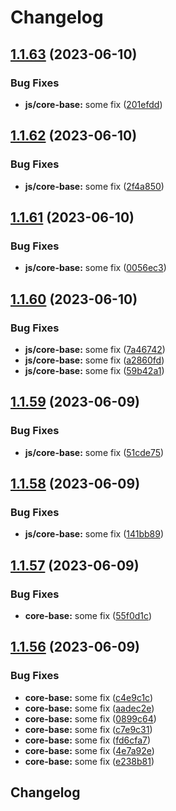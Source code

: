 # Changelog

## [1.1.63](https://github.com/applitools/eyes.sdk.javascript1/compare/js/core-base@1.1.62...js/core-base@1.1.63) (2023-06-10)


### Bug Fixes

* **js/core-base:** some fix ([201efdd](https://github.com/applitools/eyes.sdk.javascript1/commit/201efdd5de78cbf4461120532c2454d54e95c3f7))

## [1.1.62](https://github.com/applitools/eyes.sdk.javascript1/compare/js/core-base@1.1.61...js/core-base@1.1.62) (2023-06-10)


### Bug Fixes

* **js/core-base:** some fix ([2f4a850](https://github.com/applitools/eyes.sdk.javascript1/commit/2f4a8507e09d3aea0bd37eef506a67c380623759))

## [1.1.61](https://github.com/applitools/eyes.sdk.javascript1/compare/js/core-base@1.1.60...js/core-base@1.1.61) (2023-06-10)


### Bug Fixes

* **js/core-base:** some fix ([0056ec3](https://github.com/applitools/eyes.sdk.javascript1/commit/0056ec3f992d355833cb80d513df696c4b1b4ef4))

## [1.1.60](https://github.com/applitools/eyes.sdk.javascript1/compare/js/core-base@1.1.59...js/core-base@1.1.60) (2023-06-10)


### Bug Fixes

* **js/core-base:** some fix ([7a46742](https://github.com/applitools/eyes.sdk.javascript1/commit/7a46742ae2efc052efb6d866a94d789adf543865))
* **js/core-base:** some fix ([a2860fd](https://github.com/applitools/eyes.sdk.javascript1/commit/a2860fd10c90ddc17dad9196b4eb80f3197be138))
* **js/core-base:** some fix ([59b42a1](https://github.com/applitools/eyes.sdk.javascript1/commit/59b42a12152740639497fd1a2cae9f8208241577))

## [1.1.59](https://github.com/applitools/eyes.sdk.javascript1/compare/js/core-base@1.1.58...js/core-base@1.1.59) (2023-06-09)


### Bug Fixes

* **js/core-base:** some fix ([51cde75](https://github.com/applitools/eyes.sdk.javascript1/commit/51cde75f8e99040b8a553ee476ff2c6ee498cf90))

## [1.1.58](https://github.com/applitools/eyes.sdk.javascript1/compare/js/core-base-v1.1.57...js/core-base@1.1.58) (2023-06-09)


### Bug Fixes

* **js/core-base:** some fix ([141bb89](https://github.com/applitools/eyes.sdk.javascript1/commit/141bb891672bb401a7dab6a0caa0ba030278a132))

## [1.1.57](https://github.com/applitools/eyes.sdk.javascript1/compare/core-base@1.1.56...core-base@1.1.57) (2023-06-09)


### Bug Fixes

* **core-base:** some fix ([55f0d1c](https://github.com/applitools/eyes.sdk.javascript1/commit/55f0d1c8dc431e36a2149ab198c00e97b468fdc8))

## [1.1.56](https://github.com/applitools/eyes.sdk.javascript1/compare/core-base-v1.1.55...core-base@1.1.56) (2023-06-09)


### Bug Fixes

* **core-base:** some fix ([c4e9c1c](https://github.com/applitools/eyes.sdk.javascript1/commit/c4e9c1cc008aac9d999935ec167280fb1af368d6))
* **core-base:** some fix ([aadec2e](https://github.com/applitools/eyes.sdk.javascript1/commit/aadec2e0ca0c3467367fe6e5e3c83c3f4e316dd3))
* **core-base:** some fix ([0899c64](https://github.com/applitools/eyes.sdk.javascript1/commit/0899c644f69a652d615bcac7fd42d7d5793cbc88))
* **core-base:** some fix ([c7e9c31](https://github.com/applitools/eyes.sdk.javascript1/commit/c7e9c3123e423016956a05f6a97a1be51a73f319))
* **core-base:** some fix ([fd6cfa7](https://github.com/applitools/eyes.sdk.javascript1/commit/fd6cfa7f20cc819ce3685f9000fb6c9858de311b))
* **core-base:** some fix ([4e7a92e](https://github.com/applitools/eyes.sdk.javascript1/commit/4e7a92e572d9f6da592c66aae86e77e33be6f345))
* **core-base:** some fix ([e238b81](https://github.com/applitools/eyes.sdk.javascript1/commit/e238b813733606e9cfddba8a82ec03a1a2c97637))

## Changelog
